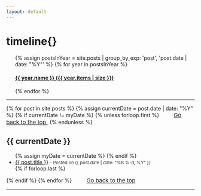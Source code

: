 ```yaml
---
layout: default
---
```


<div class="page"> 
<h1 class="orange">timeline{}</h1>

<ul class="taxonomy__index">
  {% assign postsInYear = site.posts | group_by_exp: 'post', 'post.date | date: "%Y"' %}
  {% for year in postsInYear %}
  <h4>
    <a href="#{{ year.name }}">
        <strong>{{ year.name }}</strong> <span class="taxonomy__count">({{ year.items | size }})</span>
    </a>
  </h4>
  {% endfor %}
</ul>
<hr/> <!-- margin-top and margin-bottom in main.css -->
{% for post in site.posts %}
       {% assign currentDate = post.date | date: "%Y" %}
       {% if currentDate != myDate %}
           {% unless forloop.first %}
          </ul>
          <a href="#top" class="btn btn-default" style="font-size: 15px; padding: 0px 5px; margin-left: 30px">
          <span class="fa fa-refresh" aria-hidden="true"></span> Go back to the top
          </a> 
          {% endunless %}
           <h2 id="{{ currentDate }}"> {{ currentDate }}</h2> <!-- I added new class -->
           <ul>
            {% assign myDate = currentDate %}
            {% endif %}
          <li>
          <a href="{{ post.url }}">{{ post.title }}</a>
          <small class="post-meta" style="color: #313131;"> - Posted on {{ post.date | date: "%B %-d, %Y" }}</small>
        </li>
       {% if forloop.last %}
      </ul>
      {% endif %}
   {% endfor %}
   <a href="#top" class="btn btn-default" style="font-size: 15px; padding: 0px 5px; margin-left: 30px">
      <span class="fa fa-refresh" aria-hidden="true"></span> Go back to the top
      </a> 
    <hr/>
</div>